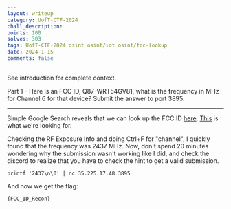 ```yaml
---
layout: writeup
category: UofT-CTF-2024
chall_description:
points: 100
solves: 303
tags: UofT-CTF-2024 osint osint/iot osint/fcc-lookup
date: 2024-1-15
comments: false
---
```


See introduction for complete context.  

Part 1 - Here is an FCC ID, Q87-WRT54GV81, what is the frequency in MHz for Channel 6 for that device? Submit the answer to port 3895.  

---

Simple Google Search reveals that we can look up the FCC ID [here](https://fccid.io/). [This](https://fccid.io/Q87-WRT54GV81) is what we're looking for.  

Checking the RF Exposure Info and doing Ctrl+F for "channel", I quickly found that the frequency was 2437 MHz. Now, don't spend 20 minutes wondering why the submission wasn't working like I did, and check the discord to realize that you have to check the hint to get a valid submission.  

```
printf '2437\n\0' | nc 35.225.17.48 3895
```

And now we get the flag:  

    {FCC_ID_Recon}